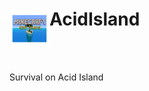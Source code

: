 <h1>AcidIsland<img src="icon.png" height="64" width="64" align="left"></img></h1><br/>

<br>

Survival on Acid Island

